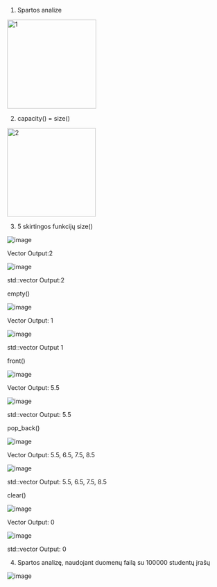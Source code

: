 1. Spartos analize
<img width="205" alt="1" src="https://user-images.githubusercontent.com/99173750/170883789-4518801d-00a6-4027-96ef-76fcf620b5b6.png">

2. capacity() = size()
<img width="204" alt="2" src="https://user-images.githubusercontent.com/99173750/170883797-989e202e-99d8-4169-8714-9c31e29910c2.PNG">

3.  5 skirtingos funkcijų
size()

![image](https://user-images.githubusercontent.com/99173750/170883829-e123c402-b981-4e6e-bb6a-bc693bc96f87.png)

Vector Output:2

![image](https://user-images.githubusercontent.com/99173750/170883863-1d91a384-5294-4078-a47a-4b1c52fb94e5.png)

std::vector Output:2

empty()

![image](https://user-images.githubusercontent.com/99173750/170884179-ebd85776-734e-4506-8775-56c063faac7e.png)

Vector Output: 1

![image](https://user-images.githubusercontent.com/99173750/170884220-f93cbf52-d6dc-40d2-8312-d51162ba5238.png)

std::vector Output 1

front()

![image](https://user-images.githubusercontent.com/99173750/170884424-5759ee48-2b97-4c47-9fe0-c686ebd4b0d8.png)

Vector Output: 5.5

![image](https://user-images.githubusercontent.com/99173750/170884439-66ac3574-cfb9-457a-bd8c-2658a6ad9dc4.png)

std::vector Output: 5.5

pop_back()

![image](https://user-images.githubusercontent.com/99173750/170884569-8472170c-c4e7-434f-858e-5a1d2f7745dd.png)

Vector Output: 5.5, 6.5, 7.5, 8.5

![image](https://user-images.githubusercontent.com/99173750/170884607-4d80f517-a3d2-4b02-831a-c4401664285d.png)

std::vector Output: 5.5, 6.5, 7.5, 8.5

clear()

![image](https://user-images.githubusercontent.com/99173750/170884670-7e85292a-ddef-42d2-9fc8-70883cde5101.png)

Vector Output: 0

![image](https://user-images.githubusercontent.com/99173750/170884702-e094e55a-ef06-4f71-b33e-1c24b5d99c24.png)

std::vector Output: 0

4. Spartos analizę, naudojant duomenų failą su 100000 studentų įrašų

![image](https://user-images.githubusercontent.com/99173750/170885206-769d3993-f3bf-4a6e-bb2a-2e08581848cf.png)



